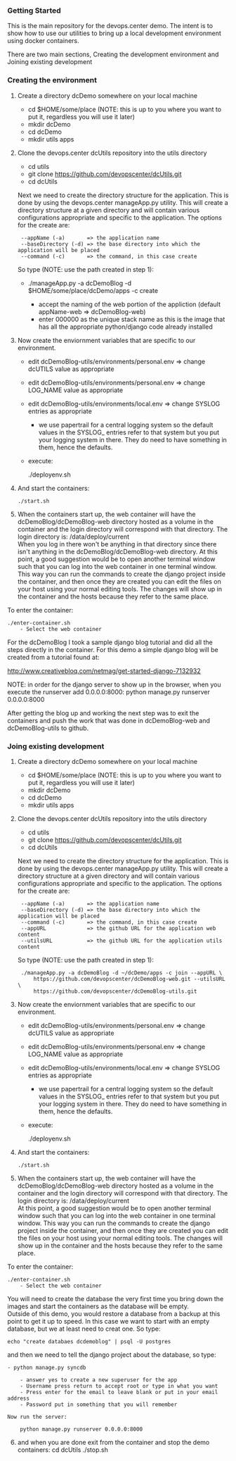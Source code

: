 ### Getting Started
This is the main repository for the devops.center demo.  The intent is to show how to use our utilities
to bring up a local development environment using docker containers.  

There are two main sections, Creating the development environment and Joining existing development

### Creating the environment

1. Create a directory dcDemo somewhere on your local machine 

    - cd $HOME/some/place  (NOTE: this is up to you where you want to put it, regardless you will use it later)
    - mkdir dcDemo
    - cd dcDemo
    - mkdir utils apps

2. Clone the devops.center dcUtils repository into the utils directory

    - cd utils
    - git clone https://github.com/devopscenter/dcUtils.git
    - cd dcUtils

    Next we need to create the directory structure for the application.  This is done by using the
    devops.center manageApp.py utility.  This will create a directory structure at a given directory
    and will contain various configurations appropriate and specific to the application.  The options
    for the create are:

        --appName (-a)       => the application name
        --baseDirectory (-d) => the base directory into which the application will be placed
        --command (-c)       => the command, in this case create

    So type (NOTE: use the path created in step 1):
    
    - ./manageApp.py -a dcDemoBlog -d $HOME/some/place/dcDemo/apps -c create 

        - accept the naming of the web portion of the appliction (default appName-web => dcDemoBlog-web)
        - enter  000000 as the unique stack name as this is the image that has all the appropriate python/django code already installed

3. Now create the enviornment variables that are specific to our environment. 

    - edit dcDemoBlog-utils/environments/personal.env => change dcUTILS value as appropriate
    - edit dcDemoBlog-utils/environments/personal.env => change LOG_NAME value as appropriate
    - edit dcDemoBlog-utils/environments/local.env => change SYSLOG entries as appropriate
        - we use papertrail for a central logging system so the default values in the SYSLOG_ entries refer to that system but you 
          put your logging system in there.  They do need to have something in them, hence the defaults.

    - execute:

        ./deployenv.sh 

4. And start the containers:

       ./start.sh

5. When the containers start up, the web container will have the dcDemoBlog/dcDemoBlog-web directory hosted as a volume in the container and 
the login directory will correspond with that directory.  The login directory is: /data/deploy/current   
When you log in there won't be anything in that directory since there isn't anything in the dcDemoBlog/dcDemoBlog-web directory.  At this point, 
a good suggestion would be to open another terminal window such that you can log into the web container in one terminal window.  This way you 
can run the commands to create the django project inside the container, and then once they are created you can edit the files on your host using
your normal editing tools.  The changes will show up in the container and the hosts because they refer to the same place.

To enter the container:

    ./enter-container.sh 
        - Select the web container

For the dcDemoBlog I took a sample django blog tutorial and did all the steps directly in the container.
For this demo a simple django blog will be created from a tutorial found at:

http://www.creativebloq.com/netmag/get-started-django-7132932

NOTE: in order for the django server to show up in the browser, when you execute the runserver add 0.0.0.0:8000:
    python manage.py runserver 0.0.0.0:8000


After getting the blog up and working the next step was to exit the containers
and push the work that was done in dcDemoBlog-web and dcDemoBlog-utils to
github.  


### Joing existing development

1. Create a directory dcDemo somewhere on your local machine 

    - cd $HOME/some/place  (NOTE: this is up to you where you want to put it, regardless you will use it later)
    - mkdir dcDemo
    - cd dcDemo
    - mkdir utils apps

2. Clone the devops.center dcUtils repository into the utils directory

    - cd utils
    - git clone https://github.com/devopscenter/dcUtils.git
    - cd dcUtils

    Next we need to create the directory structure for the application.  This is done by using the
    devops.center manageApp.py utility.  This will create a directory structure at a given directory
    and will contain various configurations appropriate and specific to the application.  The options
    for the create are:

        --appName (-a)       => the application name
        --baseDirectory (-d) => the base directory into which the application will be placed
        --command (-c)       => the command, in this case create
        --appURL             => the github URL for the application web content
        --utilsURL           => the github URL for the application utils content

    So type (NOTE: use the path created in step 1):
    
        ./manageApp.py -a dcDemoBlog -d ~/dcDemo/apps -c join --appURL \
            https://github.com/devopscenter/dcDemoBlog-web.git --utilsURL \
            https://github.com/devopscenter/dcDemoBlog-utils.git


3. Now create the enviornment variables that are specific to our environment. 

    - edit dcDemoBlog-utils/environments/personal.env => change dcUTILS value as appropriate
    - edit dcDemoBlog-utils/environments/personal.env => change LOG_NAME value as appropriate
    - edit dcDemoBlog-utils/environments/local.env => change SYSLOG entries as appropriate
        - we use papertrail for a central logging system so the default values in the SYSLOG_ entries refer to that system but you 
          put your logging system in there.  They do need to have something in them, hence the defaults.

    - execute:

        ./deployenv.sh 

4. And start the containers:

       ./start.sh


5. When the containers start up, the web container will have the dcDemoBlog/dcDemoBlog-web directory hosted as a volume in the container and 
the login directory will correspond with that directory.  The login directory is: /data/deploy/current   
At this point, a good suggestion would be to open another terminal window such that you can log into the web container in one terminal window.
This way you can run the commands to create the django project inside the container, and then once they are created you can edit the files on
your host using your normal editing tools.  The changes will show up in the container and the hosts because they refer to the same place.

To enter the container:

    ./enter-container.sh 
        - Select the web container

You will need to create the database the very first time you bring down the images and start the containers as the database will be empty.  
Outside of this demo, you would restore a database from a backup at this point to get it up to speed. In this case we want to start with an
empty database, but we at least need to creat one.  So type:

    echo "create databaes dcdemoblog" | psql -U postgres 

and then we need to tell the django project about the database, so type:

    - python manage.py syncdb

        - answer yes to create a new superuser for the app
        - Username press return to accept root or type in what you want
        - Press enter for the email to leave blank or put in your email address
        - Password put in something that you will remember

    Now run the server:

        python manage.py runserver 0.0.0.0:8000

6. and when you are done exit from the container and stop the demo containers:
    cd dcUtils
    ./stop.sh

